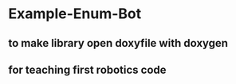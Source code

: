 # Example-Enum-Bot
## to make library open doxyfile with doxygen 
## for teaching first robotics code 